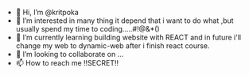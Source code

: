 - 👋 Hi, I’m @kritpoka
- 👀 I’m interested in many thing it depend that i want to do what ,but usually spend my time to coding.....#!@&*()
- 🌱 I’m currently learning building website with REACT and in future i'll change my web to dynamic-web after i finish react course.
- 💞️ I’m looking to collaborate on ...
- 📫 How to reach me !!SECRET!!

<!---
kritpoka/kritpoka is a ✨ special ✨ repository because its `README.md` (this file) appears on your GitHub profile.
You can click the Preview link to take a look at your changes.
--->
